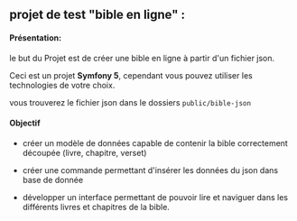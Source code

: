 ## projet de test "bible en ligne" : 

#### Présentation:

le but du Projet est de créer une bible en ligne à partir d'un fichier json.

Ceci est un projet **Symfony 5**, cependant vous pouvez utiliser les technologies de votre choix.

vous trouverez le fichier json dans le dossiers `public/bible-json`

#### Objectif
- créer un modèle de données capable de contenir la bible correctement découpée (livre, chapitre, verset)

- créer une commande permettant d'insérer les données du json dans base de donnée
  
- développer un interface permettant de pouvoir lire et naviguer dans les différents livres et chapitres de la bible.  

